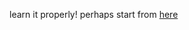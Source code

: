 learn it properly! perhaps start from [here](https://danmackinlay.name/notebook/latex.html#submitting-to-arxiv)

